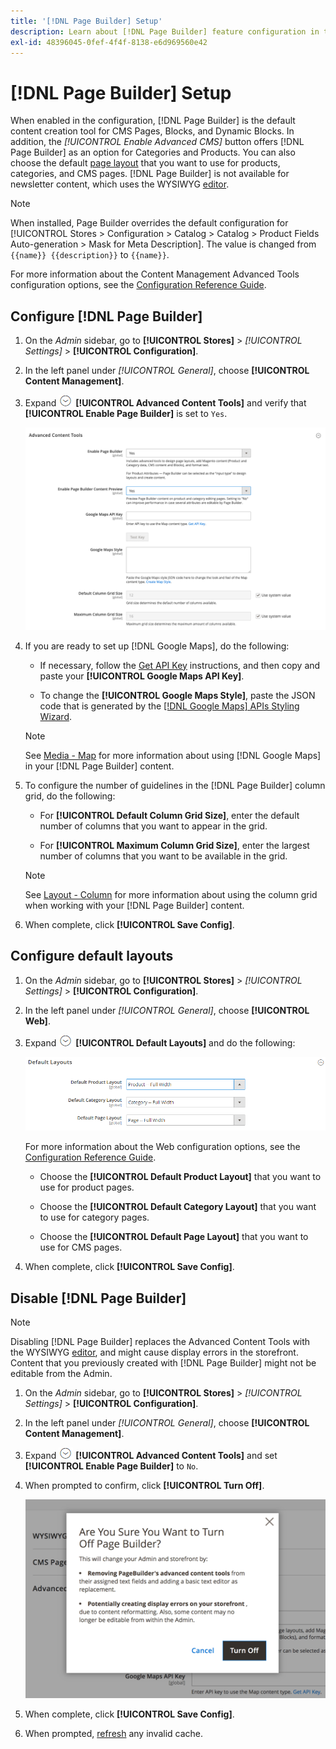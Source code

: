 ```yaml
---
title: '[!DNL Page Builder] Setup'
description: Learn about [!DNL Page Builder] feature configuration in the Admin for Adobe Commerce and Magento Open Source.
exl-id: 48396045-0fef-4f4f-8138-e6d969560e42
---
```

# [!DNL Page Builder] Setup

When enabled in the configuration, [!DNL Page Builder] is the default content creation tool for CMS Pages, Blocks, and Dynamic Blocks. In addition, the _[!UICONTROL Enable Advanced CMS]_ button offers [!DNL Page Builder] as an option for Categories and Products. You can also choose the default [page layout](../content-design/page-layout.md) that you want to use for products, categories, and CMS pages. [!DNL Page Builder] is not available for newsletter content, which uses the WYSIWYG [editor](../content-design/editor.md).

>[!NOTE]
>
> When installed, Page Builder overrides the default configuration for [!UICONTROL Stores > Configuration > Catalog > Catalog > Product Fields Auto-generation >  Mask for Meta Description]. The value is changed from `{{name}} {{description}}` to `{{name}}`.
> 
For more information about the Content Management Advanced Tools configuration options, see the [Configuration Reference Guide](https://docs.magento.com/user-guide/configuration/general/content-management.html).

## Configure [!DNL Page Builder]

1. On the _Admin_ sidebar, go to **[!UICONTROL Stores]** > _[!UICONTROL Settings]_ > **[!UICONTROL Configuration]**.

1. In the left panel under _[!UICONTROL General]_, choose **[!UICONTROL Content Management]**.

1. Expand ![Expansion selector](../assets/icon-display-expand.png) **[!UICONTROL Advanced Content Tools]** and verify that **[!UICONTROL Enable Page Builder]** is set to `Yes`.

   ![Advanced Content Tools](./assets/content-management-advanced-content-tools.png)<!-- zoom -->

1. If you are ready to set up [!DNL Google Maps], do the following:

   - If necessary, follow the [Get API Key][1] instructions, and then copy and paste your **[!UICONTROL Google Maps API Key]**.

   - To change the **[!UICONTROL Google Maps Style]**, paste the JSON code that is generated by the [[!DNL Google Maps] APIs Styling Wizard][2].

   >[!NOTE]
   >
   >See [Media - Map](map.md) for more information about using [!DNL Google Maps] in your [!DNL Page Builder] content.

1. To configure the number of guidelines in the [!DNL Page Builder] column grid, do the following:

   - For **[!UICONTROL Default Column Grid Size]**, enter the default number of columns that you want to appear in the grid.

   - For **[!UICONTROL Maximum Column Grid Size]**, enter the largest number of columns that you want to be available in the grid.

   >[!NOTE]
   >
   >See [Layout - Column](column.md) for more information about using the column grid when working with your [!DNL Page Builder] content.

1. When complete, click **[!UICONTROL Save Config]**.

## Configure default layouts

1. On the _Admin_ sidebar, go to **[!UICONTROL Stores]** > _[!UICONTROL Settings]_ > **[!UICONTROL Configuration]**.

1. In the left panel under _[!UICONTROL General]_, choose **[!UICONTROL Web]**.

1. Expand ![Expansion selector](../assets/icon-display-expand.png) **[!UICONTROL Default Layouts]** and do the following:

   ![Default Layouts](./assets/web-default-layouts.png)<!-- zoom -->

   For more information about the Web configuration options, see the [Configuration Reference Guide](https://docs.magento.com/user-guide/configuration/general/web.html#default-layouts).

   - Choose the **[!UICONTROL Default Product Layout]** that you want to use for product pages.

   - Choose the **[!UICONTROL Default Category Layout]** that you want to use for category pages.

   - Choose the **[!UICONTROL Default Page Layout]** that you want to use for CMS pages.

1. When complete, click **[!UICONTROL Save Config]**.

## Disable [!DNL Page Builder]

>[!NOTE]
>
>Disabling [!DNL Page Builder] replaces the Advanced Content Tools with the WYSIWYG [editor](../content-design/editor.md), and might cause display errors in the storefront. Content that you previously created with [!DNL Page Builder] might not be editable from the Admin.

1. On the _Admin_ sidebar, go to **[!UICONTROL Stores]** > _[!UICONTROL Settings]_ > **[!UICONTROL Configuration]**.

1. In the left panel under _[!UICONTROL General]_, choose **[!UICONTROL Content Management]**.

1. Expand ![Expansion selector](../assets/icon-display-expand.png) **[!UICONTROL Advanced Content Tools]** and set **[!UICONTROL Enable Page Builder]** to `No`.

1. When prompted to confirm, click **[!UICONTROL Turn Off]**.

   ![Turn off [!DNL Page Builder] - confirm](./assets/disable-page-builder-popup.png)<!-- zoom -->

1. When complete, click **[!UICONTROL Save Config]**.

1. When prompted, [refresh](https://docs.magento.com/user-guide/system/cache-management.html) any invalid cache.

[1]: https://developers.google.com/maps/documentation/javascript/get-api-key
[2]: https://mapstyle.withgoogle.com/
